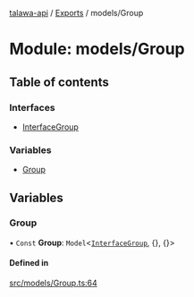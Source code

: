 [talawa-api](../README.md) / [Exports](../modules.md) / models/Group

# Module: models/Group

## Table of contents

### Interfaces

- [InterfaceGroup](../interfaces/models_Group.InterfaceGroup.md)

### Variables

- [Group](models_Group.md#group)

## Variables

### Group

• `Const` **Group**: `Model`\<[`InterfaceGroup`](../interfaces/models_Group.InterfaceGroup.md), {}, {}\>

#### Defined in

[src/models/Group.ts:64](https://github.com/PalisadoesFoundation/talawa-api/blob/cba820f/src/models/Group.ts#L64)

